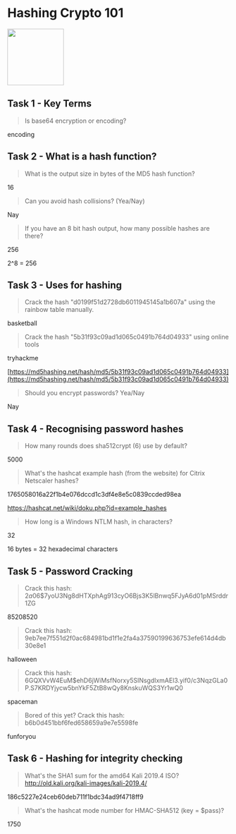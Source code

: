 # Hashing Crypto 101

<Image src="https://tryhackme-images.s3.amazonaws.com/room-icons/95360a659831708b18fea654cc0c417c.png" width="128" />

## Task 1 - Key Terms

> Is base64 encryption or encoding?

encoding

## Task 2 - What is a hash function?

> What is the output size in bytes of the MD5 hash function?

16

> Can you avoid hash collisions? (Yea/Nay)

Nay

> If you have an 8 bit hash output, how many possible hashes are there?

256

2^8 = 256

## Task 3 - Uses for hashing

> Crack the hash "d0199f51d2728db6011945145a1b607a" using the rainbow table manually.

basketball

> Crack the hash "5b31f93c09ad1d065c0491b764d04933" using online tools

tryhackme

[https://md5hashing.net/hash/md5/5b31f93c09ad1d065c0491b764d04933](https://md5hashing.net/hash/md5/5b31f93c09ad1d065c0491b764d04933)

> Should you encrypt passwords? Yea/Nay

Nay

## Task 4 - Recognising password hashes

> How many rounds does sha512crypt ($6$) use by default?

5000

> What's the hashcat example hash (from the website) for Citrix Netscaler hashes?

1765058016a22f1b4e076dccd1c3df4e8e5c0839ccded98ea

https://hashcat.net/wiki/doku.php?id=example_hashes

> How long is a Windows NTLM hash, in characters?

32

16 bytes = 32 hexadecimal characters

## Task 5 - Password Cracking

> Crack this hash: $2a$06$7yoU3Ng8dHTXphAg913cyO6Bjs3K5lBnwq5FJyA6d01pMSrddr1ZG

85208520

> Crack this hash: 9eb7ee7f551d2f0ac684981bd1f1e2fa4a37590199636753efe614d4db30e8e1

halloween

> Crack this hash: $6$GQXVvW4EuM$ehD6jWiMsfNorxy5SINsgdlxmAEl3.yif0/c3NqzGLa0P.S7KRDYjycw5bnYkF5ZtB8wQy8KnskuWQS3Yr1wQ0

spaceman

> Bored of this yet? Crack this hash: b6b0d451bbf6fed658659a9e7e5598fe

funforyou

## Task 6 - Hashing for integrity checking

> What's the SHA1 sum for the amd64 Kali 2019.4 ISO? http://old.kali.org/kali-images/kali-2019.4/

186c5227e24ceb60deb711f1bdc34ad9f4718ff9

> What's the hashcat mode number for HMAC-SHA512 (key = $pass)?

1750
